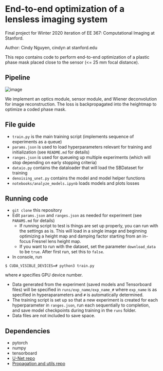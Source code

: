 # End-to-end optimization of a lensless imaging system

Final project for Winter 2020 iteration of EE 367: Computational Imaging at Stanford.

Author: Cindy Nguyen, cindyn at stanford.edu

This repo contains code to perform end-to-end optimization of a plastic phase mask placed close to the sensor (<= 25 mm focal distance).

## Pipeline
![image](link)

We implement an optics module, sensor module, and Wiener deconvolution for image reconstruction. The loss is backpropagated into the heightmap to optimize a coded phase mask.

## File guide
* `train.py` is the main training script (implements sequence of experiments as a queue)
* `params.json` is used to load hyperparameters relevant for training and initialization (see `README.md` for details)
* `ranges.json` is used for queueing up multiple experiments (which will stop depending on early stopping criteria)
* `dataio.py` contains the dataloader that will load the SBDataset for training
* `denoising_unet.py` contains the model and model helper functions
* `notebooks/analyze_models.ipynb` loads models and plots losses

## Running code
* `git clone` this repository
* Edit `params.json` and `ranges.json` as needed for experiment (see ```PARAMS.md``` for details)
    * If running script to test is things are set up properly, you can run with the settings as is. This will load in a single image and beginning optimizing a height map and damping factor starting from an in-focus Fresnel lens height map.
    * If you want to run with the dataset, set the parameter `download_data` to be `true`. After first run, set this to `false`.
* In console, run 
```ssh
$ CUDA_VISIBLE_DEVICES=# python3 train.py
```
where `#` specifies GPU device number.
* Data generated from the experiment (saved models and Tensorboard files) will be specified in `runs/exp_name/exp_name_#` where `exp_name` is as specified in hyperaparameters and `#` is automatically determined.
* The training script is set up so that a new experiment is created for each hyperparameter in `ranges.json`, run each sequentially to completion, and save model checkpoints during training in the `runs` folder. 
* Data files are not included to save space.

## Dependencies
* pytorch
* numpy
* tensorboard
* [U-Net repo](https://github.com/vsitzmann/cifar10_denoising)
* [Propagation and utils repo](https://github.com/computational-imaging/citorch)